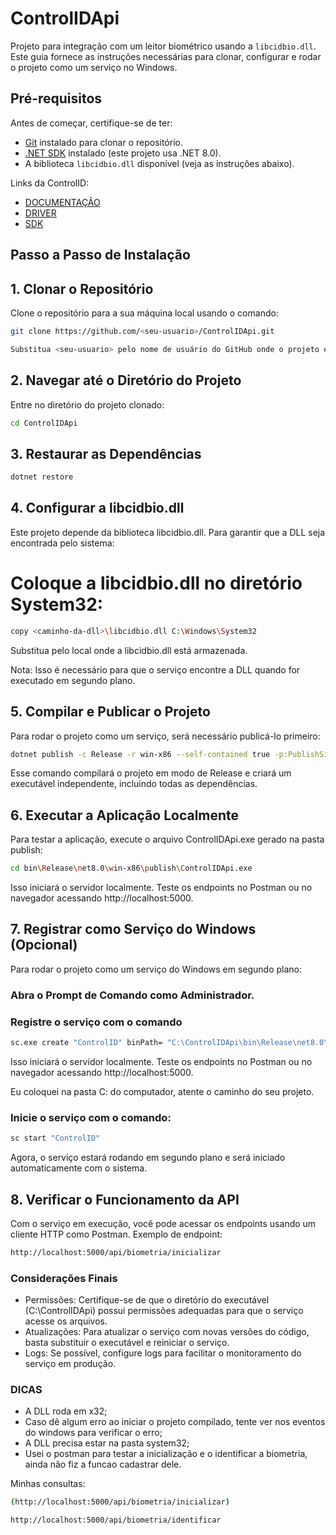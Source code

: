 # ControlIDApi

Projeto para integração com um leitor biométrico usando a `libcidbio.dll`. Este guia fornece as instruções necessárias para clonar, configurar e rodar o projeto como um serviço no Windows.

## Pré-requisitos

Antes de começar, certifique-se de ter:
- [Git](https://git-scm.com/downloads) instalado para clonar o repositório.
- [.NET SDK](https://dotnet.microsoft.com/download) instalado (este projeto usa .NET 8.0).
- A biblioteca `libcidbio.dll` disponível (veja as instruções abaixo).

Links da ControlID:
- [DOCUMENTAÇÃO](https://www.controlid.com.br/docs/idbio-pt/4_csharp_reference/)
- [DRIVER](https://www.controlid.com.br/idbio/windows_driver.zip)
- [SDK](https://www.controlid.com.br/idbio/IDBIO_SDK.zip)


## Passo a Passo de Instalação

## 1. Clonar o Repositório

Clone o repositório para a sua máquina local usando o comando:

```bash
git clone https://github.com/<seu-usuario>/ControlIDApi.git

Substitua <seu-usuario> pelo nome de usuário do GitHub onde o projeto está hospedado.
```
## 2. Navegar até o Diretório do Projeto
Entre no diretório do projeto clonado:
```bash
cd ControlIDApi
```
## 3. Restaurar as Dependências
```bash
dotnet restore
```
## 4. Configurar a libcidbio.dll

Este projeto depende da biblioteca libcidbio.dll. Para garantir que a DLL seja encontrada pelo sistema:

# Coloque a libcidbio.dll no diretório System32:
```bash
copy <caminho-da-dll>\libcidbio.dll C:\Windows\System32
```
Substitua <caminho-da-dll> pelo local onde a libcidbio.dll está armazenada.

Nota: Isso é necessário para que o serviço encontre a DLL quando for executado em segundo plano.

## 5. Compilar e Publicar o Projeto

Para rodar o projeto como um serviço, será necessário publicá-lo primeiro:

```bash
dotnet publish -c Release -r win-x86 --self-contained true -p:PublishSingleFile=true
```
Esse comando compilará o projeto em modo de Release e criará um executável independente, incluindo todas as dependências.

## 6. Executar a Aplicação Localmente

Para testar a aplicação, execute o arquivo ControlIDApi.exe gerado na pasta publish:

```bash
cd bin\Release\net8.0\win-x86\publish\ControlIDApi.exe
```
Isso iniciará o servidor localmente. Teste os endpoints no Postman ou no navegador acessando http://localhost:5000.

## 7. Registrar como Serviço do Windows (Opcional)

Para rodar o projeto como um serviço do Windows em segundo plano:
### Abra o Prompt de Comando como Administrador.
### Registre o serviço com o comando
```bash
sc.exe create "ControlID" binPath= "C:\ControlIDApi\bin\Release\net8.0\win-x86\publish\ControlIDApi.exe" start= auto
```
Isso iniciará o servidor localmente. Teste os endpoints no Postman ou no navegador acessando http://localhost:5000.

Eu coloquei na pasta C: do computador, atente o caminho do seu projeto.

### Inicie o serviço com o comando:
```bash
sc start "ControlID"
```

Agora, o serviço estará rodando em segundo plano e será iniciado automaticamente com o sistema.

## 8. Verificar o Funcionamento da API
Com o serviço em execução, você pode acessar os endpoints usando um cliente HTTP como Postman. Exemplo de endpoint:
```bash
http://localhost:5000/api/biometria/inicializar
```

### Considerações Finais
- Permissões: Certifique-se de que o diretório do executável (C:\ControlIDApi) possui permissões adequadas para que o serviço acesse os arquivos.
- Atualizações: Para atualizar o serviço com novas versões do código, basta substituir o executável e reiniciar o serviço.
- Logs: Se possível, configure logs para facilitar o monitoramento do serviço em produção.

### DICAS
- A DLL roda em x32;
- Caso dê algum erro ao iniciar o projeto compilado, tente ver nos eventos do windows para verificar o erro;
- A DLL precisa estar na pasta system32;
- Usei o postman para testar a inicialização e o identificar a biometria, ainda não fiz a funcao cadastrar dele.

Minhas consultas:

```bash
(http://localhost:5000/api/biometria/inicializar)
```

```bash
http://localhost:5000/api/biometria/identificar
```

